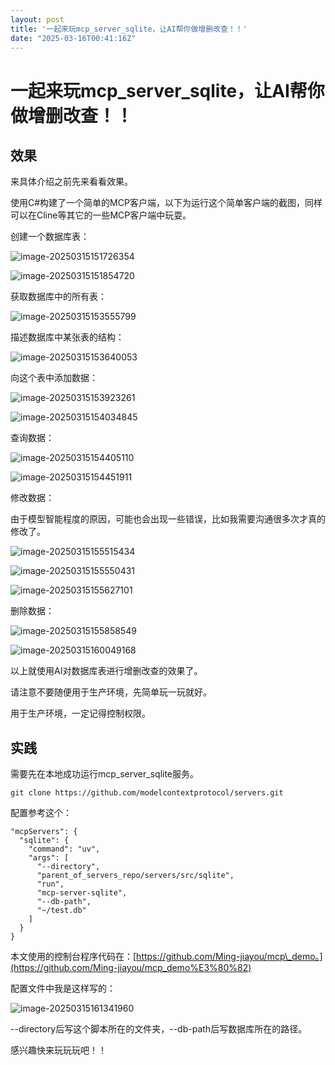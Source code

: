 ```yaml
---
layout: post
title: '一起来玩mcp_server_sqlite，让AI帮你做增删改查！！'
date: "2025-03-16T00:41:16Z"
---
```

一起来玩mcp\_server\_sqlite，让AI帮你做增删改查！！
====================================

效果
--

来具体介绍之前先来看看效果。

使用C#构建了一个简单的MCP客户端，以下为运行这个简单客户端的截图，同样可以在Cline等其它的一些MCP客户端中玩耍。

创建一个数据库表：

![image-20250315151726354](https://img2024.cnblogs.com/blog/3288240/202503/3288240-20250315162710936-1392839100.png)

![image-20250315151854720](https://img2024.cnblogs.com/blog/3288240/202503/3288240-20250315162710908-1829010437.png)

获取数据库中的所有表：

![image-20250315153555799](https://img2024.cnblogs.com/blog/3288240/202503/3288240-20250315162710905-50685732.png)

描述数据库中某张表的结构：

![image-20250315153640053](https://img2024.cnblogs.com/blog/3288240/202503/3288240-20250315162710905-693582633.png)

向这个表中添加数据：

![image-20250315153923261](https://img2024.cnblogs.com/blog/3288240/202503/3288240-20250315162710941-1149181065.png)

![image-20250315154034845](https://img2024.cnblogs.com/blog/3288240/202503/3288240-20250315162710914-1786571956.png)

查询数据：

![image-20250315154405110](https://img2024.cnblogs.com/blog/3288240/202503/3288240-20250315162710884-502863298.png)

![image-20250315154451911](https://img2024.cnblogs.com/blog/3288240/202503/3288240-20250315162710881-1811378276.png)

修改数据：

由于模型智能程度的原因，可能也会出现一些错误，比如我需要沟通很多次才真的修改了。

![image-20250315155515434](https://img2024.cnblogs.com/blog/3288240/202503/3288240-20250315162710931-1940803827.png)

![image-20250315155550431](https://img2024.cnblogs.com/blog/3288240/202503/3288240-20250315162710898-747287888.png)

![image-20250315155627101](https://img2024.cnblogs.com/blog/3288240/202503/3288240-20250315162710903-1823942280.png)

删除数据：

![image-20250315155858549](https://img2024.cnblogs.com/blog/3288240/202503/3288240-20250315162710901-933721942.png)

![image-20250315160049168](https://img2024.cnblogs.com/blog/3288240/202503/3288240-20250315162710901-831547031.png)

以上就使用AI对数据库表进行增删改查的效果了。

请注意不要随便用于生产环境，先简单玩一玩就好。

用于生产环境，一定记得控制权限。

实践
--

需要先在本地成功运行mcp\_server\_sqlite服务。

    git clone https://github.com/modelcontextprotocol/servers.git
    

配置参考这个：

    "mcpServers": {
      "sqlite": {
        "command": "uv",
        "args": [
          "--directory",
          "parent_of_servers_repo/servers/src/sqlite",
          "run",
          "mcp-server-sqlite",
          "--db-path",
          "~/test.db"
        ]
      }
    }
    

本文使用的控制台程序代码在：[https://github.com/Ming-jiayou/mcp\_demo。](https://github.com/Ming-jiayou/mcp_demo%E3%80%82)

配置文件中我是这样写的：

![image-20250315161341960](https://img2024.cnblogs.com/blog/3288240/202503/3288240-20250315162710898-1995894929.png)

\--directory后写这个脚本所在的文件夹，--db-path后写数据库所在的路径。

感兴趣快来玩玩玩吧！！